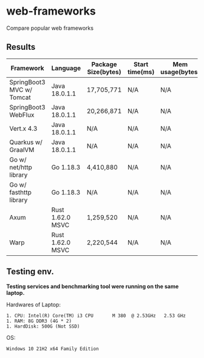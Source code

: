 # web-frameworks

Compare popular web frameworks

## Results
Framework| Language | Package Size(bytes) | Start time(ms) |Mem usage(bytes)
-----|-----|-----|-----|-----
SpringBoot3 MVC w/ Tomcat| Java 18.0.1.1 | 17,705,771 | N/A         |N/A
SpringBoot3 WebFlux| Java 18.0.1.1 | 20,266,871 | N/A         |N/A
Vert.x 4.3| Java 18.0.1.1 | N/A          | N/A         |N/A
Quarkus w/ GraalVM| Java 18.0.1.1 | N/A          | N/A         |N/A
Go w/ net/http library| Go 1.18.3 | 4,410,880 | N/A         |N/A
Go w/ fasthttp library| Go 1.18.3 | N/A          | N/A         |N/A
Axum| Rust 1.62.0 MSVC | 1,259,520 | N/A         |N/A
Warp| Rust 1.62.0 MSVC | 2,220,544 | N/A         |N/A

## Testing env.

**Testing services and benchmarking tool were running on the same laptop.**

Hardwares of Laptop:
```
1. CPU: Intel(R) Core(TM) i3 CPU       M 380  @ 2.53GHz   2.53 GHz
1. RAM: 8G DDR3 (4G * 2)
1. HardDisk: 500G (Not SSD)
```

OS:
```
Windows 10 21H2 x64 Family Edition
```
